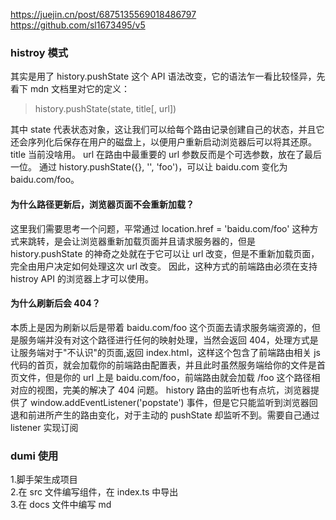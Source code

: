https://juejin.cn/post/6875135569018486797
https://github.com/sl1673495/v5

### histroy 模式

其实是用了 history.pushState 这个 API 语法改变，它的语法乍一看比较怪异，先看下 mdn 文档里对它的定义：

> history.pushState(state, title[, url])

其中 state 代表状态对象，这让我们可以给每个路由记录创建自己的状态，并且它还会序列化后保存在用户的磁盘上，以便用户重新启动浏览器后可以将其还原。
title 当前没啥用。
url 在路由中最重要的 url 参数反而是个可选参数，放在了最后一位。
通过 history.pushState({}, '', 'foo')，可以让 baidu.com 变化为 baidu.com/foo。

#### 为什么路径更新后，浏览器页面不会重新加载？

这里我们需要思考一个问题，平常通过 location.href = 'baidu.com/foo' 这种方式来跳转，是会让浏览器重新加载页面并且请求服务器的，但是 history.pushState 的神奇之处就在于它可以让 url 改变，但是不重新加载页面，完全由用户决定如何处理这次 url 改变。
因此，这种方式的前端路由必须在支持 histroy API 的浏览器上才可以使用。

#### 为什么刷新后会 404？

本质上是因为刷新以后是带着 baidu.com/foo 这个页面去请求服务端资源的，但是服务端并没有对这个路径进行任何的映射处理，当然会返回 404，处理方式是让服务端对于"不认识"的页面,返回 index.html，这样这个包含了前端路由相关 js 代码的首页，就会加载你的前端路由配置表，并且此时虽然服务端给你的文件是首页文件，但是你的 url 上是 baidu.com/foo，前端路由就会加载 /foo 这个路径相对应的视图，完美的解决了 404 问题。
history 路由的监听也有点坑，浏览器提供了 window.addEventListener('popstate') 事件，但是它只能监听到浏览器回退和前进所产生的路由变化，对于主动的 pushState 却监听不到。需要自己通过 listener 实现订阅

### dumi 使用

1.脚手架生成项目  
2.在 src 文件编写组件，在 index.ts 中导出  
3.在 docs 文件中编写 md
